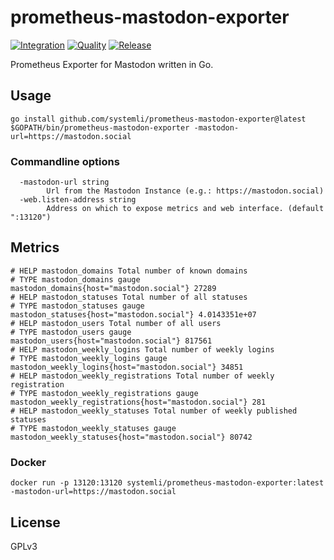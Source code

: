 # prometheus-mastodon-exporter

[![Integration](https://github.com/systemli/prometheus-mastodon-exporter/actions/workflows/integration.yml/badge.svg)](https://github.com/systemli/prometheus-mastodon-exporter/actions/workflows/integration.yml)
[![Quality](https://github.com/systemli/prometheus-mastodon-exporter/actions/workflows/quality.yaml/badge.svg)](https://github.com/systemli/prometheus-mastodon-exporter/actions/workflows/quality.yml)
[![Release](https://github.com/systemli/prometheus-mastodon-exporter/actions/workflows/release.yaml/badge.svg)](https://github.com/systemli/prometheus-mastodon-exporter/actions/workflows/release.yml)

Prometheus Exporter for Mastodon written in Go.

## Usage

```shell
go install github.com/systemli/prometheus-mastodon-exporter@latest
$GOPATH/bin/prometheus-mastodon-exporter -mastodon-url=https://mastodon.social
```

### Commandline options

```text
  -mastodon-url string
        Url from the Mastodon Instance (e.g.: https://mastodon.social)
  -web.listen-address string
        Address on which to expose metrics and web interface. (default ":13120")
```

## Metrics

```text
# HELP mastodon_domains Total number of known domains
# TYPE mastodon_domains gauge
mastodon_domains{host="mastodon.social"} 27289
# HELP mastodon_statuses Total number of all statuses
# TYPE mastodon_statuses gauge
mastodon_statuses{host="mastodon.social"} 4.0143351e+07
# HELP mastodon_users Total number of all users
# TYPE mastodon_users gauge
mastodon_users{host="mastodon.social"} 817561
# HELP mastodon_weekly_logins Total number of weekly logins
# TYPE mastodon_weekly_logins gauge
mastodon_weekly_logins{host="mastodon.social"} 34851
# HELP mastodon_weekly_registrations Total number of weekly registration
# TYPE mastodon_weekly_registrations gauge
mastodon_weekly_registrations{host="mastodon.social"} 281
# HELP mastodon_weekly_statuses Total number of weekly published statuses
# TYPE mastodon_weekly_statuses gauge
mastodon_weekly_statuses{host="mastodon.social"} 80742
```

### Docker

```shell
docker run -p 13120:13120 systemli/prometheus-mastodon-exporter:latest -mastodon-url=https://mastodon.social
```

## License

GPLv3
